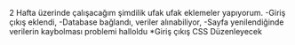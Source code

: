 2 Hafta üzerinde çalışacağım şimdilik ufak ufak eklemeler yapıyorum.
-Giriş çıkış eklendi,
-Database bağlandı, veriler alınabiliyor,
-Sayfa yenilendiğinde verilerin kaybolması problemi halloldu
\*Giriş çıkış CSS Düzenleyecek
